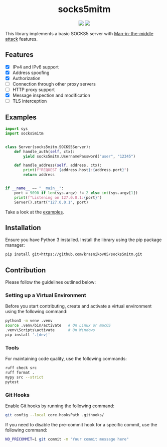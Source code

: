 <div align="center">
<h1>socks5mitm</h1>
<a href="https://opensource.org/licenses/MIT)"><img src="https://img.shields.io/badge/License-MIT-yellow.svg?style=for-the-badge"></a>
<img src="https://img.shields.io/github/v/tag/krasnikov05/socks5mitm?style=for-the-badge&label=version">
</div>

This library implements a basic SOCKS5 server with [Man-in-the-middle attack](https://en.wikipedia.org/wiki/Man-in-the-middle_attack) features.

Features
--------
- [x] IPv4 and IPv6 support
- [x] Address spoofing
- [x] Authorization
- [ ] Connection through other proxy servers
- [ ] HTTP proxy support
- [x] Message inspection and modification
- [ ] TLS interception

Examples
--------

```python
import sys
import socks5mitm


class Server(socks5mitm.SOCKS5Server):
    def handle_auth(self, ctx):
        yield socks5mitm.UsernamePassword("user", "12345")

    def handle_address(self, address, ctx):
        print(f"REQUEST {address.host}:{address.port}")
        return address


if __name__ == "__main__":
    port = 9090 if len(sys.argv) != 2 else int(sys.argv[1])
    print(f"Listening on 127.0.0.1:{port}")
    Server().start("127.0.0.1", port)
```

Take a look at the [examples](https://github.com/Krasnikov05/socks5mitm/tree/main/examples).

Installation
------------
Ensure you have Python 3 installed. Install the library using the pip package manager:
```sh
pip install git+https://github.com/krasnikov05/socks5mitm.git
```

Contribution
------------

Please follow the guidelines outlined below:

### Setting up a Virtual Environment

Before you start contributing, create and activate a virtual environment using the following command:

```sh
python3 -m venv .venv
source .venv/bin/activate   # On Linux or macOS
.venv\Scripts\activate      # On Windows
pip install '.[dev]'
```

### Tools

For maintaining code quality, use the following commands:

```sh
ruff check src
ruff format .
mypy src --strict
pytest
```

### Git Hooks

Enable Git hooks by running the following command:

```sh
git config --local core.hooksPath .githooks/
```

If you need to disable the pre-commit hook for a specific commit, use the following command:

```sh
NO_PRECOMMIT=1 git commit -m "Your commit message here"
```
